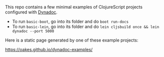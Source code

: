 This repo contains a few minimal examples of ClojureScript projects configured with [Dynadoc](https://github.com/oakes/Dynadoc).

* To run `basic-boot`, go into its folder and do `boot run-docs`
* To run `basic-lein`, go into its folder and do `lein cljsbuild once && lein dynadoc --port 5000`

Here is a static page generated by one of these example projects:

https://oakes.github.io/dynadoc-examples/

